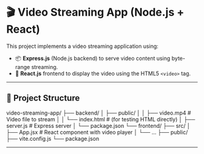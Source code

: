 # 🎬 Video Streaming App (Node.js + React)

This project implements a video streaming application using:

- 📦 **Express.js** (Node.js backend) to serve video content using byte-range streaming.
- 🎨 **React.js** frontend to display the video using the HTML5 `<video>` tag.

---

## 🧠 Project Structure

video-streaming-app/
├── backend/
│   ├── public/
│   │   ├── video.mp4        # Video file to stream
│   │   └── index.html       # (for testing HTML directly)
│   ├── server.js            # Express server
│   └── package.json
└── frontend/
├── src/
│   ├── App.jsx          # React component with video player
│   └── …
├── public/
├── vite.config.js
└── package.json

---
